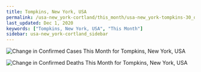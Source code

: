 ```yaml
---
title: Tompkins, New York, USA
permalink: /usa-new_york-cortland/this_month/usa-new_york-tompkins-30_days.html
last_updated: Dec 1, 2020
keywords: ["Tompkins, New York, USA", "This Month"]
sidebar: usa-new_york-cortland_sidebar
---
```


![Change in Confirmed Cases This Month for Tompkins, New York, USA](/covid_tracker/images/graphs/usa-new_york-tompkins-delta_confirmed-30_days_graph.png)

![Change in Confirmed Deaths This Month for Tompkins, New York, USA](/covid_tracker/images/graphs/usa-new_york-tompkins-delta_deaths-30_days_graph.png)
